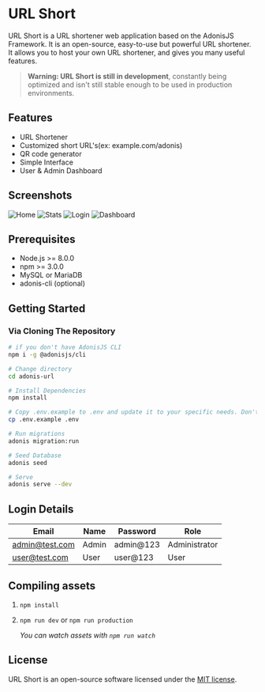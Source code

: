 # URL Short

URL Short is a URL shortener web application based on the AdonisJS Framework. It is an open-source, easy-to-use but powerful URL shortener. It allows you to host your own URL shortener, and gives you many useful features.

> **Warning: URL Short is still in development**, constantly being optimized and isn't still stable enough to be used in production environments.

## Features

* URL Shortener
* Customized short URL's(ex: example.com/adonis)
* QR code generator
* Simple Interface
* User & Admin Dashboard

## Screenshots

![Home](https://imgur.com/HYD0hC2.png)
![Stats](https://imgur.com/VKhcxNg.png)
![Login](https://imgur.com/xCNA0zm.png)
![Dashboard](https://imgur.com/OuR4YVw.png)

## Prerequisites

* Node.js >= 8.0.0
* npm >= 3.0.0
* MySQL or MariaDB
* adonis-cli (optional)

## Getting Started

### Via Cloning The Repository

```bash
# if you don't have AdonisJS CLI
npm i -g @adonisjs/cli

# Change directory
cd adonis-url

# Install Dependencies
npm install

# Copy .env.example to .env and update it to your specific needs. Don't forget to set DB_USERNAME and DB_PASSWORD with the settings used behind.
cp .env.example .env

# Run migrations
adonis migration:run

# Seed Database
adonis seed

# Serve
adonis serve --dev
```

## Login Details

   | Email             | Name | Password | Role       |
   |-------------------|----------|----------|--------------|
   | admin@test.com | Admin    | admin@123    | Administrator |
   | user@test.com  | User     | user@123    | User  |

## Compiling assets

1. `npm install`
2. `npm run dev` or `npm run production`

    *You can watch assets with `npm run watch`*

## License

URL Short is an open-source software licensed under the [MIT license](https://github.com/nir-jas/adonis-url/blob/master/LICENSE).
